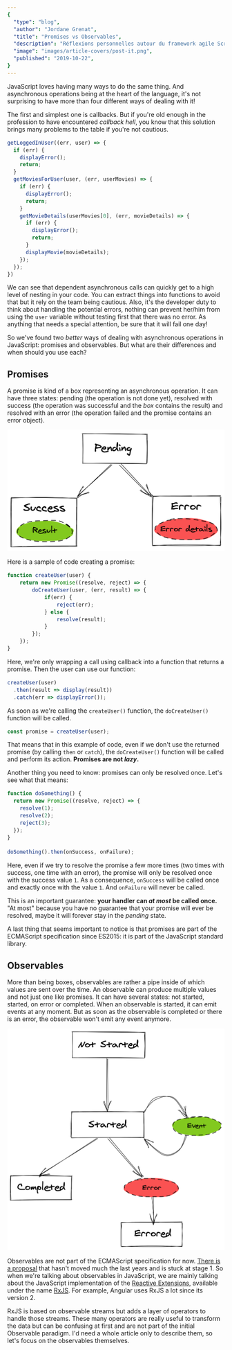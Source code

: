 ```yaml
---
{
  "type": "blog",
  "author": "Jordane Grenat",
  "title": "Promises vs Observables",
  "description": "Réflexions personnelles autour du framework agile Scrum et la façon dont il est utilisé / devrait être utilisé aujourd'hui.",
  "image": "images/article-covers/post-it.png",
  "published": "2019-10-22",
}
---
```


JavaScript loves having many ways to do the same thing. And asynchronous operations being at the heart of the language, it's not surprising to have more than four different ways of dealing with it!

The first and simplest one is callbacks. But if you're old enough in the profession to have encountered *callback hell*, you know that this solution brings many problems to the table if you're not cautious.

```javascript
getLoggedInUser((err, user) => {
  if (err) {
    displayError();
    return;
  }
  getMoviesForUser(user, (err, userMovies) => {
    if (err) {
      displayError();
      return;
    }
    getMovieDetails(userMovies[0], (err, movieDetails) => {
      if (err) {
        displayError();
        return;
      }
      displayMovie(movieDetails);
    });
  });
})
```

We can see that dependent asynchronous calls can quickly get to a high level of nesting in your code. You can extract things into functions to avoid that but it rely on the team being cautious. Also, it's the developer duty to think about handling the potential errors, nothing can prevent her/him from using the `user` variable without testing first that there was no error. As anything that needs a special attention, be sure that it will fail one day!

So we've found two *better* ways of dealing with asynchronous operations in JavaScript: promises and observables. But what are their differences and when should you use each?

## Promises

A promise is kind of a box representing an asynchronous operation. It can have three states: pending (the operation is not done yet), resolved with success (the operation was successful and the *box* contains the result) and resolved with an error (the operation failed and the promise contains an error object).

<div style="text-align: center">    
    <img src="/images/promises.png" alt="Diagram of a promise's state: the \"pending\" state can transition to the \"success\" state or the \"error\" state" style="max-width: 100%;">    
</div>

Here is a sample of code creating a promise:

```js
function createUser(user) {
	return new Promise((resolve, reject) => {
		doCreateUser(user, (err, result) => {
			if(err) {
				reject(err);
			} else {
				resolve(result);
			}
		});
	});
}
```

Here, we're only wrapping a call using callback into a function that returns a promise. Then the user can use our function:

```js
createUser(user)
  .then(result => display(result))
  .catch(err => displayError());
```

As soon as we're calling the `createUser()` function, the `doCreateUser()` function will be called.

```js
const promise = createUser(user);
```

That means that in this example of code, even if we don't use the returned promise (by calling `then` or `catch`), the `doCreateUser()` function will be called and perform its action. **Promises are not *lazy*.**

Another thing you need to know: promises can only be resolved once. Let's see what that means:

```js
function doSomething() {
  return new Promise((resolve, reject) => {
    resolve(1);
    resolve(2);
    reject(3);
  });
}

doSomething().then(onSuccess, onFailure);
```

Here, even if we try to resolve the promise a few more times (two times with success, one time with an error), the promise will only be resolved once with the success value `1`. As a consequence, `onSuccess` will be called once and exactly once with the value `1`. And `onFailure` will never be called.

This is an important guarantee: **your handler can *at most* be called once.** "At most" because you have no guarantee that your promise will ever be resolved, maybe it will forever stay in the *pending* state.

A last thing that seems important to notice is that promises are part of the ECMAScript specification since ES2015: it is part of the JavaScript standard library.

## Observables 

More than being boxes, observables are rather a pipe inside of which values are sent over the time. An observable can produce multiple values and not just one like promises. It can have several states: not started, started, on error or completed. When an observable is started, it can emit events at any moment. But as soon as the observable is completed or there is an error, the observable won't emit any event anymore.

<div style="text-align: center">    
    <img src="/images/observables.png" alt="Diagram of an observable states as described above" style="max-width: 100%;">    
</div>

Observables are not part of the ECMAScript specification for now. [There is a proposal](https://github.com/tc39/proposal-observable) that hasn't moved much the last years and is stuck at stage 1. So when we're talking about observables in JavaScript, we are mainly talking about the JavaScript implementation of the [Reactive Extensions](http://reactivex.io/), available under the name [RxJS](https://rxjs.dev/). For example, Angular uses RxJS a lot since its version 2.

RxJS is based on observable streams but adds a layer of operators to handle those streams. These many operators are really useful to transform the data but can be confusing at first and are not part of the initial Observable paradigm. I'd need a whole article only to describe them, so let's focus on the observables themselves.
